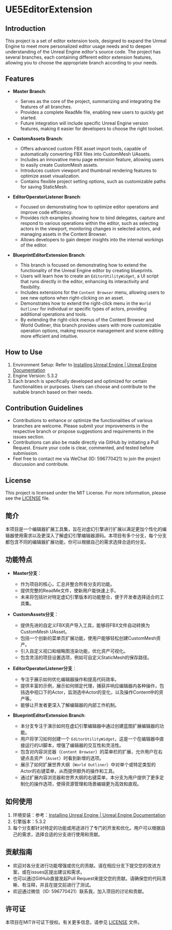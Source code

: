# UE5EditorExtension



## Introduction

This project is a set of editor extension tools, designed to expand the Unreal Engine to meet more personalized editor usage needs and to deepen understanding of the Unreal Engine editor's source code. The project has several branches, each containing different editor extension features, allowing you to choose the appropriate branch according to your needs.

## Features

- **Master Branch**:
  - Serves as the core of the project, summarizing and integrating the features of all branches.
  - Provides a complete ReadMe file, enabling new users to quickly get started.
  - Future integration will include specific Unreal Engine version features, making it easier for developers to choose the right toolset.

- **CustomAssets Branch**:
  - Offers advanced custom FBX asset import tools, capable of automatically converting FBX files into CustomMesh UAssets.
  - Includes an innovative menu page extension feature, allowing users to easily create CustomMesh assets.
  - Introduces custom viewport and thumbnail rendering features to optimize asset visualization.
  - Contains flexible project setting options, such as customizable paths for saving StaticMesh.

- **EditorOperatorListener Branch**:
  - Focused on demonstrating how to optimize editor operations and improve code efficiency.
  - Provides rich examples showing how to bind delegates, capture and respond to various operations within the editor, such as selecting actors in the viewport, monitoring changes in selected actors, and managing assets in the Content Browser.
  - Allows developers to gain deeper insights into the internal workings of the editor.

- **BlueprintEditorExtension Branch**:
  - This branch is focused on demonstrating how to extend the functionality of the Unreal Engine editor by creating blueprints.
  - Users will learn how to create an `EditorUtilityWidget`, a UI script that runs directly in the editor, enhancing its interactivity and flexibility.
  - Includes extensions for the `Content Browser` menu, allowing users to see new options when right-clicking on an asset.
  - Demonstrates how to extend the right-click menu in the `World Outliner` for individual or specific types of actors, providing additional operations and tools.
  - By extending the right-click menus of the Content Browser and World Outliner, this branch provides users with more customizable operation options, making resource management and scene editing more efficient and intuitive.

## How to Use

1. Environment Setup: Refer to [Installing Unreal Engine | Unreal Engine Documentation](https://docs.unrealengine.com/4.26/en-US/Basics/InstallingUnrealEngine/)
2. Engine Version: 5.3.2
3. Each branch is specifically developed and optimized for certain functionalities or purposes. Users can choose and contribute to the suitable branch based on their needs.

## Contribution Guidelines

- Contributions to enhance or optimize the functionalities of various branches are welcome. Please submit your improvements in the respective branch or propose suggestions and requirements in the issues section.
- Contributions can also be made directly via GitHub by initiating a Pull Request. Ensure your code is clear, commented, and tested before submission.
- Feel free to contact me via WeChat (ID: 596770421) to join the project discussion and contribute.

## License

This project is licensed under the MIT License. For more information, please see the [LICENSE](LICENSE) file.



## 简介

本项目是一个编辑器扩展工具集，旨在对虚幻引擎进行扩展以满足更加个性化的编辑器使用需求以及更深入了解虚幻引擎编辑器源码。本项目有多个分支，每个分支都包含不同的编辑器扩展功能，你可以根据自己的需求选择合适的分支。

## 功能特点

- **Master分支**：

    - 作为项目的核心，汇总并整合所有分支的功能。
    - 提供完整的ReadMe文件，使新用户能快速上手。
    - 未来将包括针对特定虚幻引擎版本的功能整合，便于开发者选择适合的工具集。
- **CustomAssets分支**：

    - 提供先进的自定义FBX资产导入工具，能够将FBX文件自动转换为CustomMesh UAsset。
    - 包括一个创新的菜单页扩展功能，使用户能够轻松创建CustomMesh资产。
    - 引入自定义视口和缩略图渲染功能，优化资产可视化。
    - 包含灵活的项目设置选项，例如可自定义StaticMesh的保存路径。
- **EditorOperatorListener分支**：

    - 专注于展示如何优化编辑器操作和提高代码效率。
    - 提供丰富的示例，展示如何绑定代理，捕获并响应编辑器内各种操作，包括选中视口下的Actor，监测选中Actor的变化，以及操作Content中的资产等。
    - 能够让开发者更深入了解编辑器的内部工作机制。
- **BlueprintEditorExtension Branch**:
    - 本分支专注于演示如何在虚幻引擎编辑器中通过创建蓝图扩展编辑器的功能。
    - 用户将学习如何创建一个 `EditorUtilityWidget`，这是一个在编辑器中直接运行的UI脚本，增强了编辑器的交互性和灵活性。
    - 包含对内容浏览器（`Content Browser`）的菜单栏的扩展，允许用户在右键点击资产（`Asset`）时看到新增的选项。
    - 展示了如何扩展世界大纲（`World Outliner`）中对单个或特定类型的Actor的右键菜单，从而提供额外的操作和工具。
    - 通过扩展内容浏览器和世界大纲的右键菜单，本分支为用户提供了更多定制化的操作选项，使得资源管理和场景编辑更为高效和直观。


## 如何使用
1. 环境安装：参考：[Installing Unreal Engine | Unreal Engine Documentation](https://docs.unrealengine.com/4.26/en-US/Basics/InstallingUnrealEngine/)
1. 引擎版本：5.3.2
1. 每个分支都针对特定的功能或用途进行了专门的开发和优化。用户可以根据自己的需求，选择合适的分支进行使用和贡献。

## 贡献指南
- 欢迎对各分支进行功能增强或优化的贡献。请在相应分支下提交您的改进方案，或在issues区提出建议和需求。
- 也可以通过GitHub直接发起Pull Request来提交您的贡献。请确保您的代码清晰、有注释，并且在提交前进行了测试。
- 欢迎通过微信（ID: 596770421）联系我，加入项目的讨论和贡献。

## 许可证
本项目在MIT许可证下授权。有关更多信息，请参见 [LICENSE](LICENSE) 文件。
